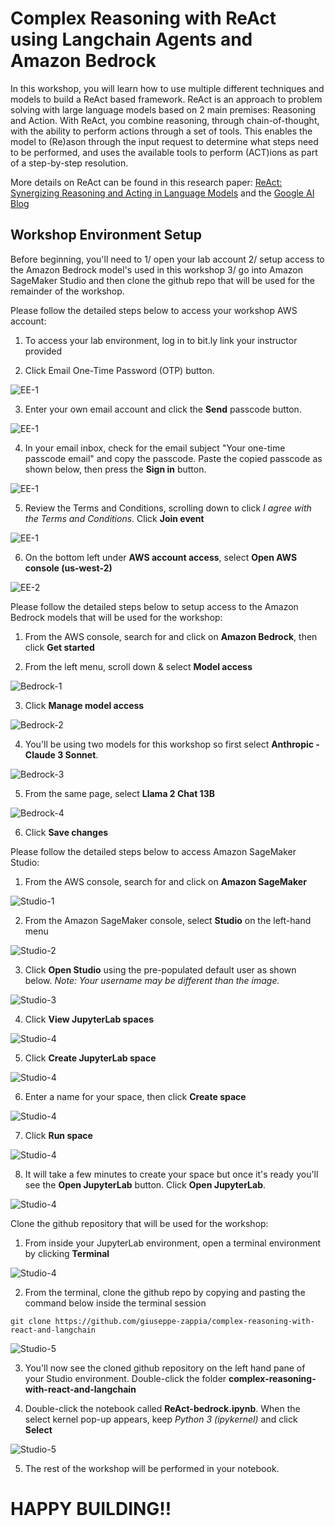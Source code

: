 # Complex Reasoning with ReAct using Langchain Agents and Amazon Bedrock 

In this workshop, you will learn how to use multiple different techniques and models to build a ReAct based framework. ReAct is an approach to problem solving with large language models based on 2 main premises: Reasoning and Action. With ReAct, you combine reasoning, through chain-of-thought, with the ability to perform actions through a set of tools. This enables the model to (Re)ason through the input request to determine what steps need to be performed, and uses the available tools to perform (ACT)ions as part of a step-by-step resolution.

More details on ReAct can be found in this research paper: [ReAct: Synergizing Reasoning and Acting in Language Models](https://arxiv.org/abs/2210.03629) and the [Google AI Blog](https://blog.research.google/2022/11/react-synergizing-reasoning-and-acting.html)

## Workshop Environment Setup

Before beginning, you'll need to 1/ open your lab account 2/ setup access to the Amazon Bedrock model's used in this workshop 3/ go into Amazon SageMaker Studio and then clone the github repo that will be used for the remainder of the workshop.   

Please follow the detailed steps below to access your workshop AWS account:

1. To access your lab environment, log in to bit.ly link your instructor provided

2. Click Email One-Time Password (OTP) button.

![EE-1](./images/Setup-1.png)

3. Enter your own email account and click the **Send** passcode button.

![EE-1](./images/Setup-2.png)

4. In your email inbox, check for the email subject "Your one-time passcode email" and copy the passcode. Paste the copied passcode as shown below, then press the **Sign in** button.

![EE-1](./images/Setup-3.png)

5. Review the Terms and Conditions, scrolling down to click *I agree with the Terms and Conditions*.  Click **Join event** 

![EE-1](./images/WS-1.png)

6. On the bottom left under **AWS account access**, select **Open AWS console (us-west-2)** 

![EE-2](./images/WS-2.png)


Please follow the detailed steps below to setup access to the Amazon Bedrock models that will be used for the workshop: 

1. From the AWS console, search for and click on **Amazon Bedrock**, then click **Get started** 

2. From the left menu, scroll down & select **Model access**

![Bedrock-1](./images/Bedrock-1.png)

3. Click **Manage model access** 

![Bedrock-2](./images/Bedrock-2.png)

4. You'll be using two models for this workshop so first select **Anthropic - Claude 3 Sonnet**.

![Bedrock-3](./images/Bedrock-3.png)

5. From the same page, select **Llama 2 Chat 13B**

![Bedrock-4](./images/Bedrock-4.png)

6. Click **Save changes**

Please follow the detailed steps below to access Amazon SageMaker Studio: 

1. From the AWS console, search for and click on **Amazon SageMaker** 

![Studio-1](./images/Studio-a.png)


2. From the Amazon SageMaker console, select **Studio** on the left-hand menu

![Studio-2](./images/Studio-b.png)

3. Click **Open Studio** using the pre-populated default user as shown below.  *Note: Your username may be different than the image.*

![Studio-3](./images/Studio-c.png)

4. Click **View JupyterLab spaces** 


![Studio-4](./images/studio-D.png)

5. Click **Create JupyterLab space**


![Studio-4](./images/Studio-E.png)

6. Enter a name for your space, then click **Create space**

![Studio-4](./images/Studio-F.png)

7. Click **Run space**

![Studio-4](./images/Studio-G.png)

8.  It will take a few minutes to create your space but once it's ready you'll see the **Open JupyterLab** button.  Click **Open JupyterLab**. 

![Studio-4](./images/Studio-H.png)


Clone the github repository that will be used for the workshop: 

1. From inside your JupyterLab environment, open a terminal environment by clicking **Terminal**

![Studio-4](./images/Studio-I.png)

2. From the terminal, clone the github repo by copying and pasting the command below inside the terminal session

```git clone https://github.com/giuseppe-zappia/complex-reasoning-with-react-and-langchain ```

![Studio-5](./images/Studio-J.png)

3. You'll now see the cloned github repository on the left hand pane of your Studio environment.  Double-click the folder **complex-reasoning-with-react-and-langchain**

4. Double-click the notebook called **ReAct-bedrock.ipynb**.  When the select kernel pop-up appears, keep *Python 3 (ipykernel)* and click **Select**

![Studio-5](./images/Studio-K.png)


5. The rest of the workshop will be performed in your notebook.  

# HAPPY BUILDING!!


